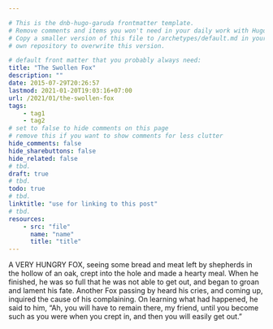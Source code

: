 ```yaml
---

# This is the dnb-hugo-garuda frontmatter template. 
# Remove comments and items you won't need in your daily work with Hugo.
# Copy a smaller version of this file to /archetypes/default.md in your
# own repository to overwrite this version.

# default front matter that you probably always need:
title: "The Swollen Fox"
description: ""
date: 2015-07-29T20:26:57
lastmod: 2021-01-20T19:03:16+07:00
url: /2021/01/the-swollen-fox
tags:
    - tag1
    - tag2
# set to false to hide comments on this page
# remove this if you want to show comments for less clutter
hide_comments: false
hide_sharebuttons: false
hide_related: false
# tbd.
draft: true
# tbd.
todo: true
# tbd.
linktitle: "use for linking to this post"
# tbd.
resources:
    - src: "file"
      name: "name"
      title: "title"
---
```

A VERY HUNGRY FOX, seeing some bread and meat left by shepherds in the hollow of an oak, crept into the hole and made a hearty meal. When he finished, he was so full that he was not able to get out, and began to groan and lament his fate. Another Fox passing by heard his cries, and coming up, inquired the cause of his complaining. On learning what had happened, he said to him, “Ah, you will have to remain there, my friend, until you become such as you were when you crept in, and then you will easily get out.”


